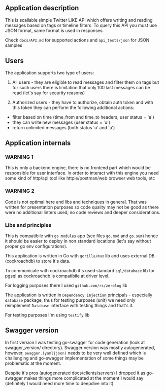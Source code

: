 ## Application description

This is scallable simple Twitter LIKE API which offers writing and reading 
messages based on tags or timeline filters. 
To query this API you must use JSON format, same format is used in responses. 

Check `docs/API.md` for supported actions and `api_tests/json` for JSON samples



## Users

The application supports two type of users:

1) All users - they are eligible to read messages and filter them on tags but for 
such users there is limitation that only 100 last messages can be read (let's 
say for security reasons)

2) Authorized users - they have to authorize, obtain auth token and with 
   this token they can perform the following additional actions:

- filter based on time (time_from and time_to headers, user status = 'a')
- they can write new messages (user status = 'u')
- return unlimited messages (both status 'u' and 'a')



## Application internals

### WARNING 1
This is only a backend engine, there is no frontend part which would be responsible 
for user interface. In order to interact with this engine you need some kind of http/api tool like 
httpie/postman/web browser web tools, etc

### WARNING 2
Code is not optimal here and libs and techniques in general. That was written for 
presentation purposes so code quality may not be good as there were no additional linters used, 
no code reviews and deeper considerations.

### Libs and principles
This is compatibile with `go modules` app (see files `go.mod` and `go.sum`) hence it should be 
easier to deploy in non standard locations (let's say without proper go env configurations). 

This application is written in Go with `gorilla/mux` lib and uses external DB (cockroachdb) 
to store it's data.

To communicate with cockroachdb it's used standard `sql/database` lib for pgsql as 
cockroachdb is compatibile at driver level.

For logging purposes there I used `github.com/rs/zerolog` lib

The application is written in `Dependency Injection` principals - especially `database` package, 
thus for testing purposes (unit) we need only reimplement `Database` interface with 
testing things and that's it.

For testing purposes I'm using `testify` lib

## Swagger version

In first version I was testing go-swagger for code generation (look at 
swagger_version/ directory). Swagger version was mostly autogenerated, 
however, `swagger.(yaml|json)` needs to be very well defined which is 
challenging and go-swagger implementation of some things may be problematic 
at the moment. 

Despite it's pros (autogenerated docs/clients/servers) I dropped it as 
go-swagger makes things more complicated at the moment I would say (definitely 
I would need more time to deepdive into it)